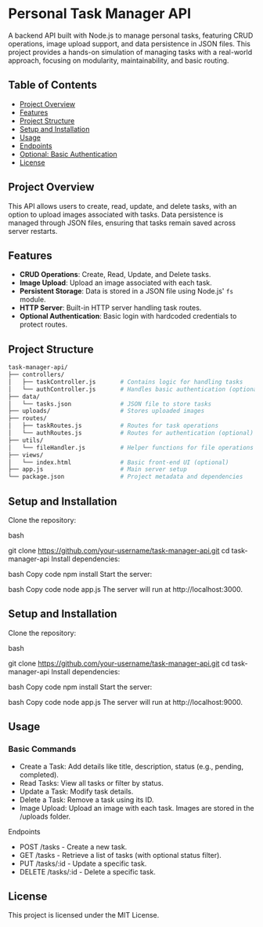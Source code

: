 # Personal Task Manager API

A backend API built with Node.js to manage personal tasks, featuring CRUD operations, image upload support, and data persistence in JSON files. This project provides a hands-on simulation of managing tasks with a real-world approach, focusing on modularity, maintainability, and basic routing.

## Table of Contents
- [Project Overview](#project-overview)
- [Features](#features)
- [Project Structure](#project-structure)
- [Setup and Installation](#setup-and-installation)
- [Usage](#usage)
- [Endpoints](#endpoints)
- [Optional: Basic Authentication](#optional-basic-authentication)
- [License](#license)

## Project Overview

This API allows users to create, read, update, and delete tasks, with an option to upload images associated with tasks. Data persistence is managed through JSON files, ensuring that tasks remain saved across server restarts.

## Features

- **CRUD Operations**: Create, Read, Update, and Delete tasks.
- **Image Upload**: Upload an image associated with each task.
- **Persistent Storage**: Data is stored in a JSON file using Node.js' `fs` module.
- **HTTP Server**: Built-in HTTP server handling task routes.
- **Optional Authentication**: Basic login with hardcoded credentials to protect routes.

## Project Structure

```bash
task-manager-api/
├── controllers/
│   ├── taskController.js       # Contains logic for handling tasks
│   └── authController.js       # Handles basic authentication (optional)
├── data/
│   └── tasks.json              # JSON file to store tasks
├── uploads/                    # Stores uploaded images
├── routes/
│   ├── taskRoutes.js           # Routes for task operations
│   └── authRoutes.js           # Routes for authentication (optional)
├── utils/
│   └── fileHandler.js          # Helper functions for file operations
├── views/
│   └── index.html              # Basic front-end UI (optional)
├── app.js                      # Main server setup
└── package.json                # Project metadata and dependencies
```

##  Setup and Installation
Clone the repository:

bash

git clone https://github.com/your-username/task-manager-api.git
cd task-manager-api
Install dependencies:

bash
Copy code
npm install
Start the server:

bash
Copy code
node app.js
The server will run at http://localhost:3000.
## Setup and Installation
Clone the repository:

bash

git clone https://github.com/your-username/task-manager-api.git
cd task-manager-api
Install dependencies:

bash
Copy code
npm install
Start the server:

bash
Copy code
node app.js
The server will run at http://localhost:9000.

## Usage
### Basic Commands

- Create a Task: Add details like title, description, status (e.g., pending, completed).
- Read Tasks: View all tasks or filter by status.
- Update a Task: Modify task details.
- Delete a Task: Remove a task using its ID.
- Image Upload: Upload an image with each task. Images are stored in the /uploads folder.

Endpoints
- POST /tasks - Create a new task.
- GET /tasks - Retrieve a list of tasks (with optional status filter).
- PUT /tasks/:id - Update a specific task.
- DELETE /tasks/:id - Delete a specific task.


## License
This project is licensed under the MIT License.

